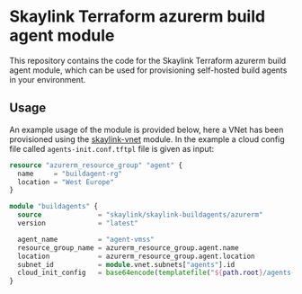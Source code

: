 # Skaylink Terraform azurerm build agent module

This repository contains the code for the Skaylink Terraform azurerm build agent module, which can be used for provisioning self-hosted build agents in your environment.

## Usage

An example usage of the module is provided below, here a VNet has been provisioned using the [skaylink-vnet](https://registry.terraform.io/modules/skaylink/skaylink-vnet/azurerm/latest) module. In the example a cloud config file called `agents-init.conf.tftpl` file is given as input:

```terraform
resource "azurerm_resource_group" "agent" {
  name     = "buildagent-rg"
  location = "West Europe" 
}

module "buildagents" {
  source              = "skaylink/skaylink-buildagents/azurerm"
  version             = "latest"

  agent_name          = "agent-vmss"
  resource_group_name = azurerm_resource_group.agent.name
  location            = azurerm_resource_group.agent.location
  subnet_id           = module.vnet.subnets["agents"].id
  cloud_init_config   = base64encode(templatefile("${path.root}/agents-init.conf.tftpl)
}
```
